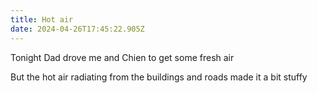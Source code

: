 ```yaml
---
title: Hot air
date: 2024-04-26T17:45:22.905Z
---
```


Tonight Dad drove me and Chien to get some fresh air

But the hot air radiating from the buildings and roads made it a bit stuffy
